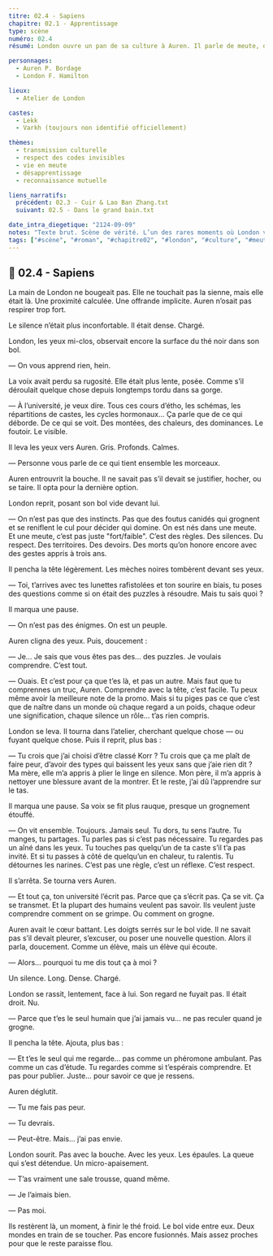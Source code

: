 ```yaml
---
titre: 02.4 - Sapiens
chapitre: 02.1 - Apprentissage
type: scène
numéro: 02.4
résumé: London ouvre un pan de sa culture à Auren. Il parle de meute, de respect, de silence, de transmission. Le lien entre eux s’approfondit, au-delà des phéromones et des clichés universitaires.

personnages:
  - Auren P. Bordage
  - London F. Hamilton

lieux:
  - Atelier de London

castes:
  - Lekk
  - Varkh (toujours non identifié officiellement)

thèmes:
  - transmission culturelle
  - respect des codes invisibles
  - vie en meute
  - désapprentissage
  - reconnaissance mutuelle

liens_narratifs:
  précédent: 02.3 - Cuir & Lao Ban Zhang.txt
  suivant: 02.5 - Dans le grand bain.txt

date_intra_diegetique: "2124-09-09"
notes: "Texte brut. Scène de vérité. L’un des rares moments où London verbalise son vécu de l’intérieur. Pas une explication, mais une tentative de faire ressentir. À conserver telle quelle. Le titre 'Sapiens' prend ici un double sens : Auren en tant qu’humain, et le regard que les Lupus portent sur les sapiens en général."
tags: ["#scène", "#roman", "#chapitre02", "#london", "#culture", "#meute", "#respect", "#transmission", "#sapiens", "#reconnaissance"]
---
```


## 📝 02.4 - Sapiens

La main de London ne bougeait pas.
Elle ne touchait pas la sienne, mais elle était là. Une proximité calculée. Une offrande implicite.
Auren n’osait pas respirer trop fort.

Le silence n’était plus inconfortable.
Il était dense. Chargé.

London, les yeux mi-clos, observait encore la surface du thé noir dans son bol.

— On vous apprend rien, hein.

La voix avait perdu sa rugosité. Elle était plus lente, posée. Comme s’il déroulait quelque chose depuis longtemps tordu dans sa gorge.

— À l’université, je veux dire. Tous ces cours d’étho, les schémas, les répartitions de castes, les cycles hormonaux... Ça parle que de ce qui déborde. De ce qui se voit. Des montées, des chaleurs, des dominances. Le foutoir. Le visible.

Il leva les yeux vers Auren. Gris. Profonds. Calmes.

— Personne vous parle de ce qui tient ensemble les morceaux.

Auren entrouvrit la bouche. Il ne savait pas s’il devait se justifier, hocher, ou se taire. Il opta pour la dernière option.

London reprit, posant son bol vide devant lui.

— On n’est pas que des instincts. Pas que des foutus canidés qui grognent et se reniflent le cul pour décider qui domine. On est nés dans une meute. Et une meute, c’est pas juste "fort/faible". C’est des règles. Des silences. Du respect. Des territoires. Des devoirs. Des morts qu’on honore encore avec des gestes appris à trois ans.

Il pencha la tête légèrement. Les mèches noires tombèrent devant ses yeux.

— Toi, t’arrives avec tes lunettes rafistolées et ton sourire en biais, tu poses des questions comme si on était des puzzles à résoudre. Mais tu sais quoi ?

Il marqua une pause.

— On n’est pas des énigmes. On est un peuple.

Auren cligna des yeux.
Puis, doucement :

— Je... Je sais que vous êtes pas des... des puzzles. Je voulais comprendre. C’est tout.

— Ouais. Et c’est pour ça que t’es là, et pas un autre.
Mais faut que tu comprennes un truc, Auren. Comprendre avec la tête, c’est facile. Tu peux même avoir la meilleure note de la promo. Mais si tu piges pas ce que c’est que de naître dans un monde où chaque regard a un poids, chaque odeur une signification, chaque silence un rôle… t’as rien compris.

London se leva. Il tourna dans l’atelier, cherchant quelque chose — ou fuyant quelque chose. Puis il reprit, plus bas :

— Tu crois que j’ai choisi d’être classé Korr ? Tu crois que ça me plaît de faire peur, d’avoir des types qui baissent les yeux sans que j’aie rien dit ? Ma mère, elle m’a appris à plier le linge en silence. Mon père, il m’a appris à nettoyer une blessure avant de la montrer. Et le reste, j’ai dû l’apprendre sur le tas.

Il marqua une pause. Sa voix se fit plus rauque, presque un grognement étouffé.

— On vit ensemble. Toujours. Jamais seul. Tu dors, tu sens l’autre. Tu manges, tu partages. Tu parles pas si c’est pas nécessaire. Tu regardes pas un aîné dans les yeux. Tu touches pas quelqu’un de ta caste s’il t’a pas invité. Et si tu passes à côté de quelqu’un en chaleur, tu ralentis. Tu détournes les narines. C’est pas une règle, c’est un réflexe. C’est respect.

Il s’arrêta. Se tourna vers Auren.

— Et tout ça, ton université l’écrit pas. Parce que ça s’écrit pas. Ça se vit. Ça se transmet. Et la plupart des humains veulent pas savoir. Ils veulent juste comprendre comment on se grimpe. Ou comment on grogne.

Auren avait le cœur battant.
Les doigts serrés sur le bol vide. Il ne savait pas s’il devait pleurer, s’excuser, ou poser une nouvelle question. Alors il parla, doucement. Comme un élève, mais un élève qui écoute.

— Alors… pourquoi tu me dis tout ça à moi ?

Un silence.
Long. Dense. Chargé.

London se rassit, lentement, face à lui.
Son regard ne fuyait pas. Il était droit. Nu.

— Parce que t’es le seul humain que j’ai jamais vu... ne pas reculer quand je grogne.

Il pencha la tête. Ajouta, plus bas :

— Et t’es le seul qui me regarde… pas comme un phéromone ambulant. Pas comme un cas d’étude. Tu regardes comme si t’espérais comprendre. Et pas pour publier. Juste… pour savoir ce que je ressens.

Auren déglutit.

— Tu me fais pas peur.

— Tu devrais.

— Peut-être. Mais… j’ai pas envie.

London sourit. Pas avec la bouche. Avec les yeux. Les épaules. La queue qui s’est détendue. Un micro-apaisement.

— T’as vraiment une sale trousse, quand même.

— Je l’aimais bien.

— Pas moi.

Ils restèrent là, un moment, à finir le thé froid. Le bol vide entre eux. Deux mondes en train de se toucher. Pas encore fusionnés. Mais assez proches pour que le reste paraisse flou.
